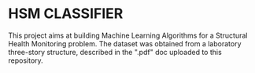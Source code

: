 # HSM CLASSIFIER

This project aims at building Machine Learning Algorithms for a Structural Health Monitoring problem. The dataset was obtained from a laboratory three-story structure, described in the ".pdf" doc uploaded to this repository.
